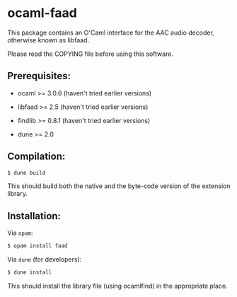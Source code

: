 # ocaml-faad

This package contains an O'Caml interface for the AAC audio decoder, otherwise known as libfaad.

Please read the COPYING file before using this software.

## Prerequisites:

- ocaml >= 3.0.6 (haven't tried earlier versions)

- libfaad >= 2.5 (haven't tried earlier versions)

- findlib >= 0.8.1 (haven't tried earlier versions)

- dune >= 2.0

## Compilation:

```sh
$ dune build
```

This should build both the native and the byte-code version of the
extension library.

## Installation:

Via `opam`:

```sh
$ opam install faad
```

Via `dune` (for developers):

```sh
$ dune install
```

This should install the library file (using ocamlfind) in the
appropriate place.

